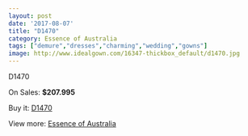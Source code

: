 ```yaml
---
layout: post
date: '2017-08-07'
title: "D1470"
category: Essence of Australia
tags: ["demure","dresses","charming","wedding","gowns"]
image: http://www.idealgown.com/16347-thickbox_default/d1470.jpg
---
```

D1470

On Sales: **$207.995**
<a href="https://www.idealgown.com/en/essence-of-australia/6516-d1470.html"><amp-img layout="responsive" width="600" height="600" src="//www.idealgown.com/16347-thickbox_default/d1470.jpg" alt="D1470 0" /></a>
<a href="https://www.idealgown.com/en/essence-of-australia/6516-d1470.html"><amp-img layout="responsive" width="600" height="600" src="//www.idealgown.com/16349-thickbox_default/d1470.jpg" alt="D1470 1" /></a>
<a href="https://www.idealgown.com/en/essence-of-australia/6516-d1470.html"><amp-img layout="responsive" width="600" height="600" src="//www.idealgown.com/16348-thickbox_default/d1470.jpg" alt="D1470 2" /></a>

Buy it: [D1470](https://www.idealgown.com/en/essence-of-australia/6516-d1470.html "D1470")

View more: [Essence of Australia](https://www.idealgown.com/en/96-essence-of-australia "Essence of Australia")